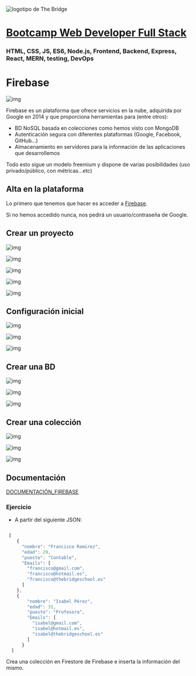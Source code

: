 ![logotipo de The Bridge](https://user-images.githubusercontent.com/27650532/77754601-e8365180-702b-11ea-8bed-5bc14a43f869.png  "logotipo de The Bridge")


# [Bootcamp Web Developer Full Stack](https://www.thebridge.tech/bootcamps/bootcamp-fullstack-developer/)

### HTML, CSS,  JS, ES6, Node.js, Frontend, Backend, Express, React, MERN, testing, DevOps

# Firebase

![img](../assets/firebase.png)


Firebase es un plataforma que ofrece servicios en la nube, adquirida por Google en 2014 y que proporciona herramientas para (entre otros): 

- BD NoSQL basada en colecciones como hemos visto con MongoDB
- Autenticación segura con diferentes plataformas (Google, Facebook, GitHub...)
- Almacenamiento en servidores para la información de las aplicaciones que desarrollemos

Todo esto sigue un modelo freemium y dispone de varias posibilidades (uso privado/público, con métricas...etc)

## Alta en la plataforma
Lo primero que tenemos que hacer es acceder a [Firebase](https://firebase.google.com/).

Si no hemos accedido nunca, nos pedirá un usuario/contraseña de Google.

## Crear un proyecto

![img](../assets/crear_proyecto_firebase_1.png)

![img](../assets/crear_proyecto_firebase_2.png)

![img](../assets/crear_proyecto_firebase_3.png)

![img](../assets/crear_proyecto_firebase_4.png)

![img](../assets/crear_proyecto_firebase_5.png)


## Configuración inicial

![img](../assets/configuracion_firebase_1.png)

![img](../assets/configuracion_firebase_2.png)

![img](../assets/configuracion_firebase_3.png)


## Crear una BD

![img](../assets/crear_bd_firebase_1.png)

![img](../assets/crear_bd_firebase_2.png)

![img](../assets/crear_bd_firebase_3.png)

## Crear una colección

![img](../assets/crear_coleccion_firestore_1.png)

![img](../assets/crear_coleccion_firestore_2.png)

![img](../assets/crear_coleccion_firestore_3.png)

## Documentación 

[DOCUMENTACIÓN_FIREBASE](https://firebase.google.com/docs)


### Ejercicio

- A partir del siguiente JSON: 

```javascript 

 [
    {
      "nombre": "Francisco Ramirez",
      "edad": 29,
      "puesto": "Contable",
      "Emails": [
        "francisco@gmail.com",
        "francisco@hotmail.es",
        "francisco@thebridgeschool.es"
      ]
    },
    {
        "nombre": "Isabel Pérez",
        "edad": 31,
        "puesto": "Profesora",
        "Emails": [
          "isabel@gmail.com",
          "isabel@hotmail.es",
          "isabel@thebridgeschool.es"
        ]
      }
  ]

```

Crea una colección en Firestore de Firebase e inserta la información del mismo.

